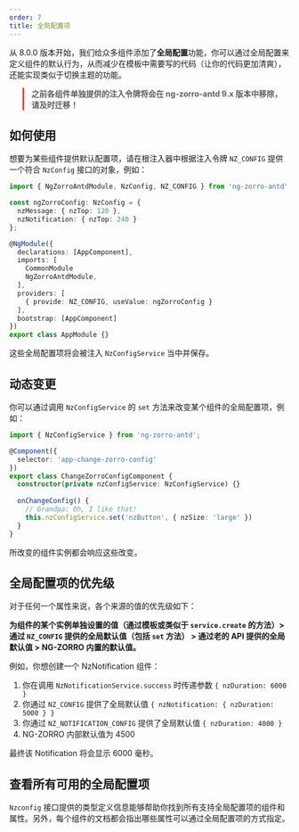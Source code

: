 ```yaml
---
order: 7
title: 全局配置项
---
```


从 8.0.0 版本开始，我们给众多组件添加了**全局配置**功能，你可以通过全局配置来定义组件的默认行为，从而减少在模板中需要写的代码（让你的代码更加清爽），还能实现类似于切换主题的功能。

<blockquote style="border-color: red;"><p><strong>之前各组件单独提供的注入令牌将会在 ng-zorro-antd 9.x 版本中移除，请及时迁移！</strong></p></blockquote>

## 如何使用

想要为某些组件提供默认配置项，请在根注入器中根据注入令牌 `NZ_CONFIG` 提供一个符合 `NzConfig` 接口的对象，例如：

```typescript
import { NgZorroAntdModule, NzConfig, NZ_CONFIG } from 'ng-zorro-antd';

const ngZorroConfig: NzConfig = { 
  nzMessage: { nzTop: 120 }, 
  nzNotification: { nzTop: 240 } 
};

@NgModule({
  declarations: [AppComponent],
  imports: [
    CommonModule
    NgZorroAntdModule,
  ],
  providers: [
    { provide: NZ_CONFIG, useValue: ngZorroConfig }
  ],
  bootstrap: [AppComponent]
})
export class AppModule {}
```

这些全局配置项将会被注入 `NzConfigService` 当中并保存。

## 动态变更

你可以通过调用 `NzConfigService` 的 `set` 方法来改变某个组件的全局配置项，例如：

```typescript
import { NzConfigService } from 'ng-zorro-antd';

@Component({
  selector: 'app-change-zorro-config'
})
export class ChangeZorroConfigComponent {
  constructor(private nzConfigService: NzConfigService) {}
  
  onChangeConfig() {
    // Grandpa: Oh, I like that!
    this.nzConfigService.set('nzButton', { nzSize: 'large' })
  }
}
```

所改变的组件实例都会响应这些改变。

## 全局配置项的优先级

对于任何一个属性来说，各个来源的值的优先级如下：

**为组件的某个实例单独设置的值（通过模板或类似于 `service.create` 的方法）> 通过 `NZ_CONFIG` 提供的全局默认值（包括 `set` 方法） > 通过老的 API 提供的全局默认值 > NG-ZORRO 内置的默认值。**

例如，你想创建一个 NzNotification 组件：

1. 你在调用 `NzNotificationService.success` 时传递参数 `{ nzDuration: 6000 }`
2. 你通过 `NZ_CONFIG` 提供了全局默认值 `{ nzNotification: { nzDuration: 5000 } }`
3. 你通过 `NZ_NOTIFICATION_CONFIG` 提供了全局默认值 `{ nzDuration: 4000 }`
4. NG-ZORRO 内部默认值为 4500

最终该 Notification 将会显示 6000 毫秒。

## 查看所有可用的全局配置项

`Nzconfig` 接口提供的类型定义信息能够帮助你找到所有支持全局配置项的组件和属性。另外，每个组件的文档都会指出哪些属性可以通过全局配置项的方式指定。
